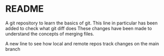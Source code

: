 # README #

A git repository to learn the basics of git. This line in particular has been added to check what git diff does
These changes have been made to understand the concepts of merging files.

A new line to see how local and remote repos track changes on the main branch
